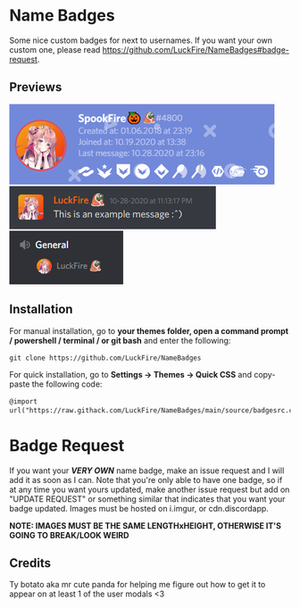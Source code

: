 # Name Badges
Some nice custom badges for next to usernames. If you want your own custom one, please read https://github.com/LuckFire/NameBadges#badge-request.

## Previews
![Preview](./Previews/UsermodalPreview.png)
![Preview](./Previews/MessagePreview.png)
![Preview](./Previews/VoicePreview.png)

## Installation
For manual installation, go to  **your themes folder, open a command prompt / powershell / terminal / or git bash**  and enter the following:
```
git clone https://github.com/LuckFire/NameBadges
```
For quick installation, go to  **Settings -> Themes -> Quick CSS**  and copy-paste the following code:
```
@import url("https://raw.githack.com/LuckFire/NameBadges/main/source/badgesrc.css");
```

# Badge Request
If you want your ***VERY OWN*** name badge, make an issue request and I will add it as soon as I can. Note that you're only able to have one badge, so if at any time you want yours updated, make another issue request but add on "UPDATE REQUEST" or something similar that indicates that you want your badge updated. Images must be hosted on i.imgur, or cdn.discordapp.

**NOTE: IMAGES MUST BE THE SAME LENGTHxHEIGHT, OTHERWISE IT'S GOING TO BREAK/LOOK WEIRD**

## Credits 
Ty botato aka mr cute panda for helping me figure out how to get it to appear on at least 1 of the user modals <3
